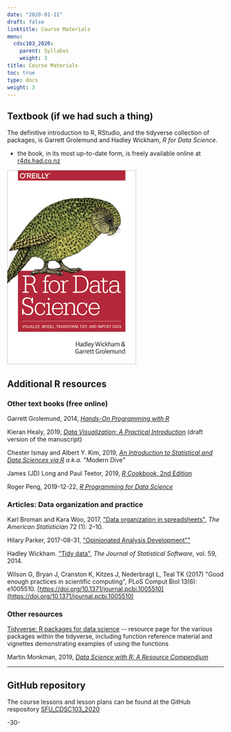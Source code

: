 ```yaml
---
date: "2020-01-11"
draft: false
linktitle: Course Materials
menu:
  cdsc103_2020:
    parent: Syllabus
    weight: 3
title: Course Materials
toc: true
type: docs
weight: 3
---
```



## Textbook (if we had such a thing)

The definitive introduction to R, RStudio, and the tidyverse collection of packages, is Garrett Grolemund and Hadley Wickham, _R for Data Science_. 

* the book, in its most up-to-date form, is freely available online at [r4ds.had.co.nz](https://r4ds.had.co.nz/)


![R for Data Science](r4ds_300.png)


## Additional R resources

### 


### Other text books (free online)

Garrett Grolemund, 2014, [_Hands-On Programming with R_](https://rstudio-education.github.io/hopr/)

Kieran Healy, 2019, [_Data Visualization: A Practical Introduction_](http://socviz.co/) (draft version of the manuscript)

Chester Ismay and Albert Y. Kim, 2019, [_An Introduction to Statistical and Data Sciences via R_](http://moderndive.com/) _a.k.a._ "Modern Dive"

James (JD) Long and Paul Teetor, 2019, [_R Cookbook_, 2nd Edition](https://rc2e.com/)

Roger Peng, 2019-12-22, [_R Programming for Data Science_](https://bookdown.org/rdpeng/rprogdatascience/)



### Articles: Data organization and practice

Karl Broman and Kara Woo, 2017, ["Data organization in spreadsheets"](https://doi.org/10.1080/00031305.2017.1375989), _The American Statistician_ 72 (1): 2–10.

Hilary Parker, 2017-08-31, ["Opinionated Analysis Development""](https://peerj.com/preprints/3210/)

Hadley Wickham. ["Tidy data"](https://vita.had.co.nz/papers/tidy-data.html), _The Journal of Statistical Software_, vol. 59, 2014.

Wilson G, Bryan J, Cranston K, Kitzes J, Nederbragt L, Teal TK (2017) "Good enough practices in scientific computing", PLoS Comput Biol 13(6): e1005510. [https://doi.org/10.1371/journal.pcbi.1005510](https://doi.org/10.1371/journal.pcbi.1005510)


### Other resources

[Tidyverse: R packages for data science](https://www.tidyverse.org/) -- resource page for the various packages within the tidyverse, including function reference material and vignettes demonstrating examples of using the functions

Martin Monkman, 2019, [_Data Science with R: A Resource Compendium_](https://bookdown.org/martin_monkman/DataScienceResources_book/)




***

## GitHub repository

The course lessons and lesson plans can be found at the GitHub respository [SFU_CDSC103_2020](hhttps://github.com/MonkmanMH/SFU_CDSC103_2020)

-30-

